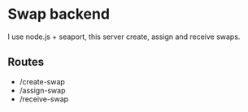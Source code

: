 
# Swap backend

I use node.js + seaport, this server create, assign and receive swaps.


## Routes

- /create-swap
- /assign-swap
- /receive-swap

